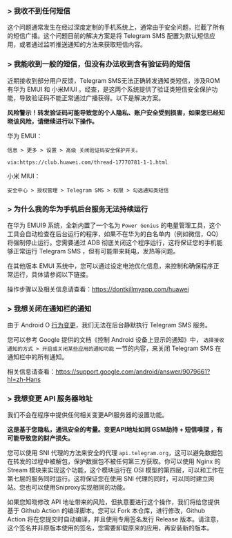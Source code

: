 ### > 我收不到任何短信

这个问题通常发生在经过深度定制的手机系统上，通常由于安全问题，拦截了所有的短信广播。这个问题目前的解决方案是将 Telegram SMS 配置为默认短信应用，或者通过监听推送通知的方法来获取短信内容。

### > 我能收到一般的短信，但没有办法收到含有验证码的短信

近期接收到部分用户反馈，Telegram SMS无法正确转发通知类短信，涉及ROM有华为 EMUI 和 小米MIUI 。经查，是这两个系统提供了验证类短信安全保护功能，导致验证码不能正常通过广播获得。以下是解决方案。

**风险警示！转发验证码可能导致您的个人隐私、账户安全受到损害，如果您已经知晓该风险，请继续进行以下操作。**

华为 EMUI：
```
信息 > 更多 > 设置 > 高级 关闭验证码安全保护开关。

via:https://club.huawei.com/thread-17770781-1-1.html
```

小米 MIUI：

```
安全中心 > 授权管理 > Telegram SMS > 权限 > 勾选通知类短信
```

### > 为什么我的华为手机后台服务无法持续运行

在华为 EMUI9 系统，全新内置了一个名为 `Power Genius` 的电量管理工具，这个工具会自动检查在后台运行的程序，如果不在华为的白名单内（例如微信，QQ）将强制停止运行。您需要通过 ADB 彻底关闭这个程序运行，这将保证您的手机能够正常运行 Telegram SMS ，但有可能带来耗电，发热等问题。

在其他版本 EMUI 系统中，您可以通过设定电池优化信息，来控制和确保程序正常运行，具体请参阅以下链接。

操作步骤以及相关信息请查看：https://dontkillmyapp.com/huawei

### > 我想关闭在通知栏的通知

由于 Android O [行为变更](https://developer.android.com/about/versions/oreo/android-8.0-changes?hl=zh-cn#back-all)，我们无法在后台静默执行 Telegram SMS 服务。

您可以参考 Google 提供的文档《控制 Android 设备上显示的通知》中， `选择接收通知的方式 > 开启或关闭某些应用的通知功能` 一节的内容，来关闭 Telegram SMS 在通知栏中的所有通知。

相关信息请查看：https://support.google.com/android/answer/9079661?hl=zh-Hans

### > 我想变更 API 服务器地址

我们不会在程序中提供任何相关变更API服务器的设置功能。

**这是基于您隐私，通讯安全的考量。变更API地址如同 GSM劫持 + 短信嗅探 ，有可能导致您的财产损失。** 

您可以使用 SNI 代理的方法来安全的代理 `api.telegram.org`，这可以避免数据包在转发的过程中被解包，保护数据包不被任何第三方获取。你可以使用 Nginx 的 Stream 模块来实现这个功能，这个模块运行在 OSI 模型的第四层，可以和工作在第七层的服务同时运行。这将保证您在使用 SNI 代理的同时，可以同时建立网站。您也可以使用Sniproxy实现相同的功能。

如果您知晓修改 API 地址带来的风险，但执意要进行这个操作，我们将给您提供基于 Github Action 的编译脚本。您可以 Fork 本仓库，进行修改，Github Action 将在您提交时自动编译，并且使用专用签名发行 Release 版本。请注意，这个签名并非原版本使用的签名，您需要卸载原来的应用，再安装新的版本。